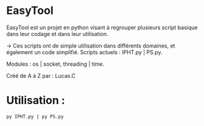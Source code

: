 # EasyTool
EasyTool est un projet en python visant à regrouper plusieurs script basique dans leur codage et dans leur utilisation.

-> Ces scripts ont de simple utilisation dans différents domaines, et également un code simplifié.
Scripts actuels : IPHT.py | PS.py. 

Modules : os | socket, threading | time.

Créé de A à Z par : Lucas.C

# Utilisation : 
`py IPHT.py | py PS.py`
